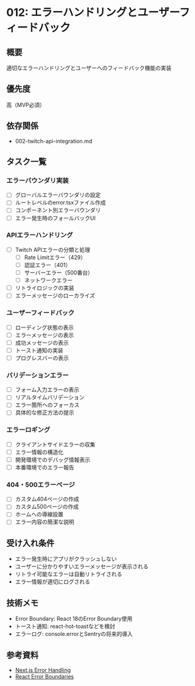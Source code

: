 # 012: エラーハンドリングとユーザーフィードバック

## 概要
適切なエラーハンドリングとユーザーへのフィードバック機能の実装

## 優先度
高（MVP必須）

## 依存関係
- 002-twitch-api-integration.md

## タスク一覧

### エラーバウンダリ実装
- [ ] グローバルエラーバウンダリの設定
- [ ] ルートレベルのerror.tsxファイル作成
- [ ] コンポーネント別エラーバウンダリ
- [ ] エラー発生時のフォールバックUI

### APIエラーハンドリング
- [ ] Twitch APIエラーの分類と処理
  - [ ] Rate Limitエラー（429）
  - [ ] 認証エラー（401）
  - [ ] サーバーエラー（500番台）
  - [ ] ネットワークエラー
- [ ] リトライロジックの実装
- [ ] エラーメッセージのローカライズ

### ユーザーフィードバック
- [ ] ローディング状態の表示
- [ ] エラーメッセージの表示
- [ ] 成功メッセージの表示
- [ ] トースト通知の実装
- [ ] プログレスバーの表示

### バリデーションエラー
- [ ] フォーム入力エラーの表示
- [ ] リアルタイムバリデーション
- [ ] エラー箇所へのフォーカス
- [ ] 具体的な修正方法の提示

### エラーロギング
- [ ] クライアントサイドエラーの収集
- [ ] エラー情報の構造化
- [ ] 開発環境でのデバッグ情報表示
- [ ] 本番環境でのエラー報告

### 404・500エラーページ
- [ ] カスタム404ページの作成
- [ ] カスタム500ページの作成
- [ ] ホームへの導線設置
- [ ] エラー内容の簡潔な説明

## 受け入れ条件
- エラー発生時にアプリがクラッシュしない
- ユーザーに分かりやすいエラーメッセージが表示される
- リトライ可能なエラーは自動リトライされる
- エラー情報が適切にログされる

## 技術メモ
- Error Boundary: React 18のError Boundary使用
- トースト通知: react-hot-toastなどを検討
- エラーログ: console.errorとSentryの将来的導入

## 参考資料
- [Next.js Error Handling](https://nextjs.org/docs/app/building-your-application/routing/error-handling)
- [React Error Boundaries](https://react.dev/reference/react/Component#catching-rendering-errors-with-an-error-boundary)